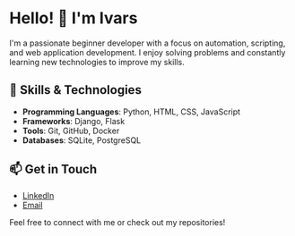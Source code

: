 
# Hello! 👋 I'm Ivars

I'm a passionate beginner developer with a focus on automation, scripting, and web application development. I enjoy solving problems and constantly learning new technologies to improve my skills.

## 🚀 Skills & Technologies
- **Programming Languages**: Python, HTML, CSS, JavaScript
- **Frameworks**: Django, Flask
- **Tools**: Git, GitHub, Docker
- **Databases**: SQLite, PostgreSQL

## 📫 Get in Touch
- [LinkedIn](https://www.linkedin.com/in/ivars-plisko-544158207/)
- [Email](mailto:ivars.plisko@gmail.com)

Feel free to connect with me or check out my repositories!

